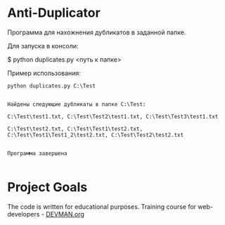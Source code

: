 # Anti-Duplicator

Программа для нахожнения дубликатов в заданной папке.

Для запуска в консоли:

$ python duplicates.py <путь к папке>

Пример использования:
```
python duplicates.py C:\Test


Найдены следующие дубликаты в папке C:\Test:

C:\Test\test1.txt, C:\Test\Test2\test1.txt, C:\Test\Test3\test1.txt

C:\Test\test2.txt, C:\Test\Test1\test2.txt, C:\Test\Test1\Test1_2\test2.txt, C:\Test\Test2\test2.txt


Программа завершена


```

# Project Goals

The code is written for educational purposes. Training course for web-developers - [DEVMAN.org](https://devman.org)
